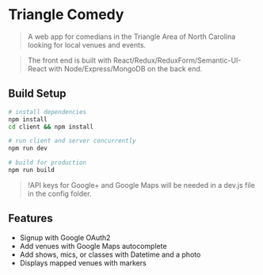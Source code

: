 # Triangle Comedy

> A web app for comedians in the Triangle Area of North Carolina looking for local venues and events.

> The front end is built with React/Redux/ReduxForm/Semantic-UI-React with Node/Express/MongoDB on the back end.

## Build Setup

```bash
# install dependencies
npm install
cd client && npm install

# run client and server concurrently
npm run dev 

# build for production
npm run build
```
> !API keys for Google+ and Google Maps will be needed in a dev.js file in the config folder. 

## Features

* Signup with Google OAuth2
* Add venues with Google Maps autocomplete 
* Add shows, mics, or classes with Datetime and a photo 
* Displays mapped venues with markers
